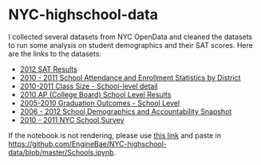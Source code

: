 # NYC-highschool-data

I collected several datasets from NYC OpenData and cleaned the datasets to run some analysis on student demographics and their SAT scores.
Here are the links to the datasets:
* [2012 SAT Results](https://data.cityofnewyork.us/Education/2012-SAT-Results/f9bf-2cp4)
* [2010 - 2011 School Attendance and Enrollment Statistics by District](https://data.cityofnewyork.us/Education/2010-2011-School-Attendance-and-Enrollment-Statist/7z8d-msnt)
* [2010-2011 Class Size - School-level detail](https://data.cityofnewyork.us/Education/2010-2011-Class-Size-School-level-detail/urz7-pzb3)
* [2010 AP (College Board) School Level Results](https://data.cityofnewyork.us/Education/2010-AP-College-Board-School-Level-Results/itfs-ms3e)
* [2005-2010 Graduation Outcomes - School Level](https://data.cityofnewyork.us/Education/2005-2010-Graduation-Outcomes-School-Level/vh2h-md7a)
* [2006 - 2012 School Demographics and Accountability Snapshot](https://data.cityofnewyork.us/Education/2006-2012-School-Demographics-and-Accountability-S/ihfw-zy9j)
* [2010 - 2011 NYC School Survey](https://data.cityofnewyork.us/Education/2010-2011-NYC-School-Survey/mnz3-dyi8)

If the notebook is not rendering, please use [this link](https://nbviewer.jupyter.org/) and paste in https://github.com/EngineBae/NYC-highschool-data/blob/master/Schools.ipynb.
